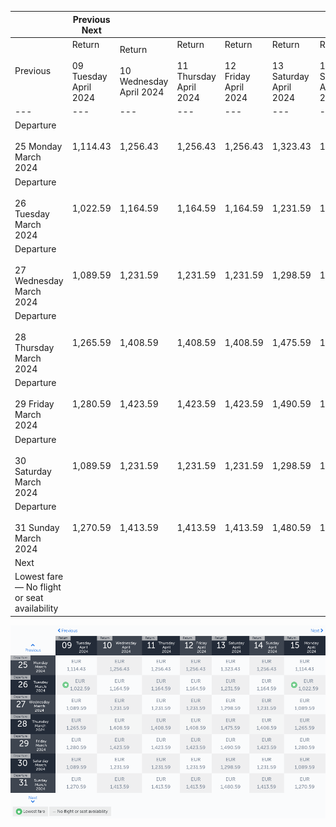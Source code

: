 |     | Previous Next |     |     |     |     |     |     |
| --- | --- | --- | --- | --- | --- | --- | --- |
| Previous | Return<br><br>09 Tuesday April 2024 | Return<br><br>10 Wednesday April 2024 | Return<br><br>11 Thursday April 2024 | Return<br><br>12 Friday April 2024 | Return<br><br>13 Saturday April 2024 | Return<br><br>14 Sunday April 2024 | Return<br><br>15 Monday April 2024 |
| --- | --- | --- | --- | --- | --- | --- | --- |
| Departure<br><br>25 Monday March 2024 | 1,114.43 | 1,256.43 | 1,256.43 | 1,256.43 | 1,323.43 | 1,256.43 | 1,114.43 |
| Departure<br><br>26 Tuesday March 2024 | 1,022.59 | 1,164.59 | 1,164.59 | 1,164.59 | 1,231.59 | 1,164.59 | 1,022.59 |
| Departure<br><br>27 Wednesday March 2024 | 1,089.59 | 1,231.59 | 1,231.59 | 1,231.59 | 1,298.59 | 1,231.59 | 1,089.59 |
| Departure<br><br>28 Thursday March 2024 | 1,265.59 | 1,408.59 | 1,408.59 | 1,408.59 | 1,475.59 | 1,408.59 | 1,265.59 |
| Departure<br><br>29 Friday March 2024 | 1,280.59 | 1,423.59 | 1,423.59 | 1,423.59 | 1,490.59 | 1,423.59 | 1,280.59 |
| Departure<br><br>30 Saturday March 2024 | 1,089.59 | 1,231.59 | 1,231.59 | 1,231.59 | 1,298.59 | 1,231.59 | 1,089.59 |
| Departure<br><br>31 Sunday March 2024 | 1,270.59 | 1,413.59 | 1,413.59 | 1,413.59 | 1,480.59 | 1,413.59 | 1,270.59 |
| Next |
| Lowest fare — No flight or seat availability |     |     |     |     |     |     |     |

![](turkish-airlines.png)